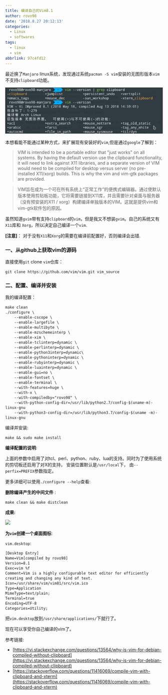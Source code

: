 ```yaml
---
title: 编译自己的Vim8.1
author: rovo98
date: '2018.8.27 20:12:13'
categories:
  - Linux
  - softwares
tags:
  - linux
  - vim
abbrlink: 97c4fd12
---
```


最近换了``Manjaro`` linux系统，发现通过系统``pacman -S vim``安装的无图形版本``vim``不支持``clipboard``功能。

![](/images/linux/vim-version-original.png)


本想看能不能通过某种方式，来扩展现有安装好的``vim``,但是通过``google``了解到：

> VIM is intended to be a portable editor that "just works" on all systems. By having the default version use the clipboard functionality, it will need to link against X11 libraries, and a separate version of VIM would need to be compiled for desktop versus server (no pre-installed X11/xorg) builds. This is why the vim and vim-gtk packages are provided.

> VIM旨在成为一个可在所有系统上“正常工作”的便携式编辑器。通过使默认版本使用剪贴板功能，它将需要链接到X11库，并且需要针对桌面与服务器（没有预安装的X11 / xorg）构建编译单独版本的VIM。这就是提供vim和vim-gtk软件包的原因。

<!-- more -->
虽然知道``gvim``带有支持``clipboard``的``vim``，但是我又不想装``gvim``。自己的系统又有``X11``库和 ``Xorg``，所以决定自己编译一个``vim``.

**[注意]**： 对于没有``X11``和``Xorg``的需要在编译前配置好，否则编译会出错.

### 一、从github上获取vim的源码

直接使用``git`` clone ``vim``仓库：

```
git clone https://github.com/vim/vim.git vim_source
```

### 二、配置、编译并安装

我的编译配置：

```
make clean
./configure \
    --enable-cscope \ 
    --enable-largefile \ 
    --enable-multibyte \ 
    --enable-mzschemeinterp \ 
    --enable-xim \ 
    --enable-tclinterp=dynamic \ 
    --enable-perlinterp=dynamic \ 
    --enable-python3interp=dynamic\ 
    --enable-pythoninterp=dynamic \ 
    --enable-rubyinterp=dynamic \ 
    --enable-luainterp=dynamic \
    --enable-gui=no \
    --enable-fontset \
    --enable-terminal \
    --with-features=huge \
    --with-x \
    --with-compiledby="rovo98" \
    --with-python-config-dir=/usr/lib/python2.7/config-$(uname-m)-linux-gnu
    --with-python3-config-dir=/usr/lib/python3.7/config-$(uname -m)-linux-gnu
```

编译并安装:

```
make && sudo make install
```

**编译配置的说明**:

上面的参数中启用了对tcl、perl、python、ruby、lua的支持。同时为了使用系统的剪切板还启用了对X的支持， 安装位置默认是``/usr/local``下， 由``--perfix=PREFIX``参数指定。

更多详细可以使用``./configure --help``查看:

**删除编译产生的中间文件** :

```
make clean && make distclean
```

**成果:**

![](vim_installed.png)

**为``vim``创建一个桌面图标**:

``vim.desktop``:

```
[Desktop Entry]
Name=Vim[compiled by rovo98]
Version=8.1
Exec=vim %f
Comment=Vim is a highly configurable text editor for efficiently creating and changing any kind of text.
Icon=/usr/share/vim/vim81/src/vim.ico
Type=Application
MimeType=text/plain;
Terminal=true
Encoding=UTF-8
Categories=Utility;
```

把``vim.desktop``放到``/usr/share/applications/``下就行了。

现在可以享受你自己编译的vim了。


参考链接: 

- [https://vi.stackexchange.com/questions/13564/why-is-vim-for-debian-compiled-without-clipboard](https://vi.stackexchange.com/questions/13564/why-is-vim-for-debian-compiled-without-clipboard)
- [https://stackoverflow.com/questions/11416069/compile-vim-with-clipboard-and-xterm](https://stackoverflow.com/questions/11416069/compile-vim-with-clipboard-and-xterm)


